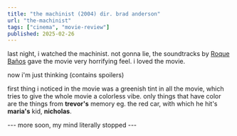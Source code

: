 ```yaml
---
title: "the machinist (2004) dir. brad anderson"
url: "the-machinist"
tags: ["cinema", "movie-review"]
published: 2025-02-26
---
```


<p class="">
last night, i watched the machinist. not gonna lie, the soundtracks by <a href="https://www.google.com/search?q=Roque+Ba%C3%B1os" target="_blank" class="text-black">Roque Baños<a/> gave the movie very horrifying feel. i loved the movie.
</p>

<p class="pt-4">
<div class="bg-black text-white px-1"> now i'm just thinking (contains spoilers)</div>
<p class="blur-sm hover:blur-none transition duration-500">
first thing i noticed in the movie was a greenish tint in all the movie, which tries to give the whole movie a colorless vibe. only things that have color are the things from <b>trevor's</b>  memory eg. the red car, with which he hit's <b>maria's</b> kid, <b>nicholas</b>.

--- more soon, my mind literally stopped ---

</p>
</p>
